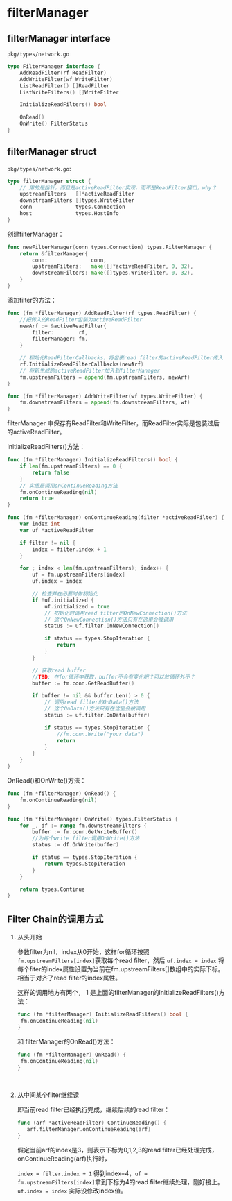 # filterManager

## filterManager interface

`pkg/types/network.go`

```go
type FilterManager interface {
	AddReadFilter(rf ReadFilter)
	AddWriteFilter(wf WriteFilter)
	ListReadFilter() []ReadFilter
	ListWriteFilters() []WriteFilter

	InitializeReadFilters() bool

	OnRead()
	OnWrite() FilterStatus
}
```

## filterManager struct

`pkg/types/network.go`:

```go
type filterManager struct {
    // 用的是指针，而且是activeReadFilter实现，而不是ReadFilter接口，why？
	upstreamFilters   []*activeReadFilter 
	downstreamFilters []types.WriteFilter
	conn              types.Connection
	host              types.HostInfo
}
```

创建filterManager：

```go
func newFilterManager(conn types.Connection) types.FilterManager {
	return &filterManager{
		conn:              conn,
		upstreamFilters:   make([]*activeReadFilter, 0, 32),
		downstreamFilters: make([]types.WriteFilter, 0, 32),
	}
}
```

添加filter的方法：

```go
func (fm *filterManager) AddReadFilter(rf types.ReadFilter) {
    //把传入的ReadFilter包装为activeReadFilter
    newArf := &activeReadFilter{
        filter:        rf,
        filterManager: fm,
    }

    // 初始化ReadFilterCallbacks，将包裹read filter的activeReadFilter传入
    rf.InitializeReadFilterCallbacks(newArf)
    // 将新生成的activeReadFilter加入到filterManager
    fm.upstreamFilters = append(fm.upstreamFilters, newArf)
}

func (fm *filterManager) AddWriteFilter(wf types.WriteFilter) {
    fm.downstreamFilters = append(fm.downstreamFilters, wf)
}
```

filterManager 中保存有ReadFilter和WriteFilter，而ReadFilter实际是包装过后的activeReadFilter。

InitializeReadFilters()方法：

```go
func (fm *filterManager) InitializeReadFilters() bool {
	if len(fm.upstreamFilters) == 0 {
		return false
	}
	// 实质是调用onContinueReading方法
	fm.onContinueReading(nil)
	return true
}

func (fm *filterManager) onContinueReading(filter *activeReadFilter) {
	var index int
	var uf *activeReadFilter

	if filter != nil {
		index = filter.index + 1
	}

	for ; index < len(fm.upstreamFilters); index++ {
		uf = fm.upstreamFilters[index]
		uf.index = index

        // 检查并在必要时做初始化
		if !uf.initialized {
			uf.initialized = true
			// 初始化时调用read filter的OnNewConnection()方法
            // 这个OnNewConnection()方法只有在这里会被调用
			status := uf.filter.OnNewConnection()

			if status == types.StopIteration {
				return
			}
		}

        // 获取read buffer
        //TBD: 在for循环中获取，buffer不会有变化吧？可以放循环外不？
		buffer := fm.conn.GetReadBuffer()

		if buffer != nil && buffer.Len() > 0 {
            // 调用read filter的OnData()方法
            // 这个OnData()方法只有在这里会被调用
			status := uf.filter.OnData(buffer)

			if status == types.StopIteration {
				//fm.conn.Write("your data")
				return
			}
		}
	}
}
```

OnRead()和OnWrite()方法：

```go
func (fm *filterManager) OnRead() {
	fm.onContinueReading(nil)
}

func (fm *filterManager) OnWrite() types.FilterStatus {
	for _, df := range fm.downstreamFilters {
		buffer := fm.conn.GetWriteBuffer()
        //为每个write filter调用OnWrite()方法
		status := df.OnWrite(buffer)

		if status == types.StopIteration {
			return types.StopIteration
		}
	}

	return types.Continue
}
```



## Filter Chain的调用方式

1. 从头开始

   参数filter为nil，index从0开始，这样for循环按照`fm.upstreamFilters[index]`获取每个read filter，然后 `uf.index = index` 将每个fiter的index属性设置为当前在fm.upstreamFilters[]数组中的实际下标。相当于对齐了read filter的index属性。

   这样的调用地方有两个， 1 是上面的filterManager的InitializeReadFilters()方法：

   ```go
   func (fm *filterManager) InitializeReadFilters() bool {
   	fm.onContinueReading(nil)
   }
   ```

   和 filterManager的OnRead()方法：

   ```go
   func (fm *filterManager) OnRead() {
   	fm.onContinueReading(nil)
   }
   ```

   ​

2. 从中间某个filter继续读

   即当前read filter已经执行完成，继续后续的read filter：

   ```go
   func (arf *activeReadFilter) ContinueReading() {
      arf.filterManager.onContinueReading(arf)
   }
   ```

   假定当前arf的index是3，则表示下标为0,1,2,3的read filter已经处理完成，onContinueReading(arf)执行时，

   `index = filter.index + 1` 得到index=4，`uf = fm.upstreamFilters[index]`拿到下标为4的read filter继续处理，刚好接上。`uf.index = index` 实际没修改index值。


